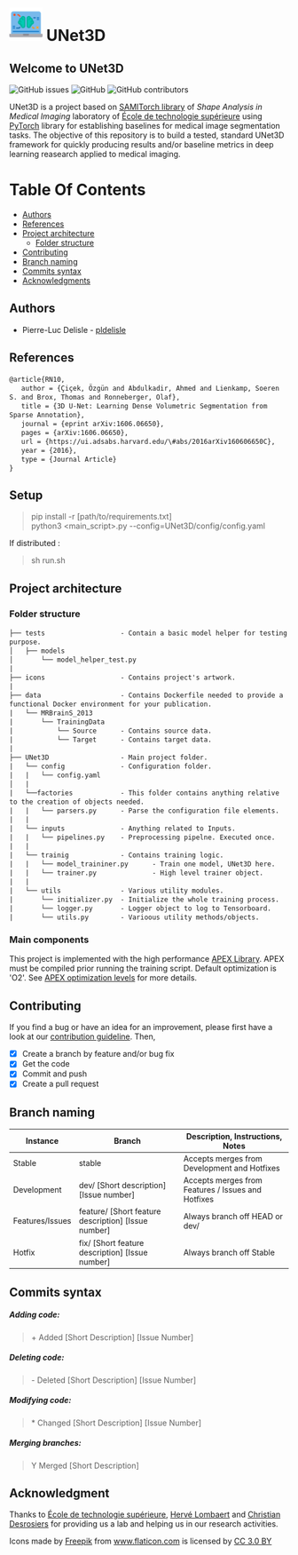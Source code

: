 # <img src="/icons/artificial-intelligence.png" width="60" vertical-align="bottom"> UNet3D

## Welcome to UNet3D

![GitHub issues](https://img.shields.io/github/issues/sami-ets/UNet3D.svg)
![GitHub](https://img.shields.io/github/license/sami-ets/UNet3D.svg)
![GitHub contributors](https://img.shields.io/github/contributors/sami-ets/UNet3D.svg)


UNet3D is a project based on [SAMITorch library](https://github.com/sami-ets/SAMITorch/) of *Shape Analysis in Medical Imaging* laboratory of [École de technologie supérieure](https://www.etsmtl.ca/) using [PyTorch](https://github.com/pytorch) library
for establishing baselines for medical image segmentation tasks. The objective of this repository is to build a tested, standard UNet3D framework for quickly producing results and/or baseline metrics in deep learning reasearch applied to medical imaging. 

# Table Of Contents

-  [Authors](#authors)
-  [References](#references)
-  [Project architecture](#project-architecture)
    -  [Folder structure](#folder-structure)
 -  [Contributing](#contributing)
 -  [Branch naming](#branch-naming)
 -  [Commits syntax](#commits-syntax)
 -  [Acknowledgments](#acknowledgments)
 
 
## Authors

* Pierre-Luc Delisle - [pldelisle](https://github.com/pldelisle) 

## References
```
@article{RN10,
   author = {Çiçek, Özgün and Abdulkadir, Ahmed and Lienkamp, Soeren S. and Brox, Thomas and Ronneberger, Olaf},
   title = {3D U-Net: Learning Dense Volumetric Segmentation from Sparse Annotation},
   journal = {eprint arXiv:1606.06650},
   pages = {arXiv:1606.06650},
   url = {https://ui.adsabs.harvard.edu/\#abs/2016arXiv160606650C},
   year = {2016},
   type = {Journal Article}
}
```


## Setup
> pip install -r [path/to/requirements.txt]  
> python3 <main_script>.py --config=UNet3D/config/config.yaml

If distributed : 
> sh run.sh

## Project architecture
### Folder structure

```
├── tests                   - Contain a basic model helper for testing purpose.
│   ├── models                  
│       └── model_helper_test.py   
|
├── icons                   - Contains project's artwork.
|
├── data                    - Contains Dockerfile needed to provide a functional Docker environment for your publication.
|   └── MRBrainS_2013
|       └── TrainingData
|           └── Source      - Contains source data.
|           └── Target      - Contains target data. 
|
├── UNet3D                  - Main project folder.  
|   └── config              - Configuration folder.
|   |   └── config.yaml
│   |
|   └──factories            - This folder contains anything relative to the creation of objects needed.
|   |   └── parsers.py      - Parse the configuration file elements. 
|   |
|   └── inputs              - Anything related to Inputs.
|   |   └── pipelines.py    - Preprocessing pipelne. Executed once.  
|   |
|   └── trainig             - Contains training logic. 
|   |   └── model_traininer.py      - Train one model, UNet3D here.       
|   |   └── trainer.py              - High level trainer object.
|   |
|   └── utils               - Various utility modules.
|       └── initializer.py  - Initialize the whole training process.
|       └── logger.py       - Logger object to log to Tensorboard.
|       └── utils.py        - Varioous utility methods/objects.
```

### Main components
This project is implemented with the high performance [APEX Library](https://github.com/NVIDIA/apex). APEX must be compiled prior running the training script.
Default optimization is 'O2'. See [APEX optimization levels](https://nvidia.github.io/apex/amp.html#opt-levels) for more details.

## Contributing
If you find a bug or have an idea for an improvement, please first have a look at our [contribution guideline](https://github.com/sami-ets/SAMITorch/blob/master/CONTRIBUTING.md). Then,
- [X] Create a branch by feature and/or bug fix
- [X] Get the code
- [X] Commit and push
- [X] Create a pull request

## Branch naming

| Instance        | Branch                                              | Description, Instructions, Notes                   |
|-----------------|-----------------------------------------------------|----------------------------------------------------|
| Stable          | stable                                              | Accepts merges from Development and Hotfixes       |
| Development     | dev/ [Short description] [Issue number]             | Accepts merges from Features / Issues and Hotfixes |
| Features/Issues | feature/ [Short feature description] [Issue number] | Always branch off HEAD or dev/                     |
| Hotfix          | fix/ [Short feature description] [Issue number]     | Always branch off Stable                           |

## Commits syntax

##### Adding code:
> \+ Added [Short Description] [Issue Number]

##### Deleting code:
> \- Deleted [Short Description] [Issue Number]

##### Modifying code:
> \* Changed [Short Description] [Issue Number]

##### Merging branches:
> Y Merged [Short Description]

## Acknowledgment
Thanks to [École de technologie supérieure](https://www.etsmtl.ca/), [Hervé Lombaert](https://profs.etsmtl.ca/hlombaert/) and [Christian Desrosiers](https://www.etsmtl.ca/Professeurs/cdesrosiers/Accueil) for providing us a lab and helping us in our research activities.

Icons made by <a href="http://www.flaticon.com/authors/freepik" title="Freepik">Freepik</a> from <a href="http://www.flaticon.com" title="Flaticon">www.flaticon.com</a> is licensed by <a href="http://creativecommons.org/licenses/by/3.0/" title="Creative Commons BY 3.0" target="_blank">CC 3.0 BY</a>
